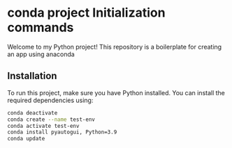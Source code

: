 # conda project Initialization commands

Welcome to my Python project! This repository is a boilerplate for creating an app using anaconda

## Installation

To run this project, make sure you have Python installed. You can install the required dependencies using:

```bash
conda deactivate
conda create --name test-env
conda activate test-env
conda install pyautogui, Python=3.9
conda update
